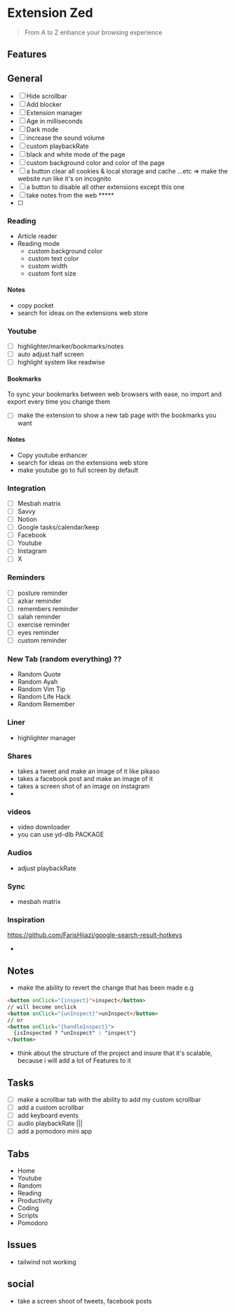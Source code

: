 # Extension Zed

> From A to Z
> enhance your browsing experience

## Features

## General

- [ ] Hide scrollbar
- [ ] Add blocker
- [ ] Extension manager
- [ ] Age in milliseconds
- [ ] Dark mode
- [ ] increase the sound volume
- [ ] custom playbackRate
- [ ] black and white mode of the page
- [ ] custom background color and color of the page
- [ ] a button clear all cookies & local storage and cache ...etc => make the website run like it's on incognito
- [ ] a button to disable all other extensions except this one
- [ ] take notes from the web *****
- [ ]

### Reading

- Article reader
- Reading mode
  - custom background color
  - custom text color
  - custom width
  - custom font size

#### Notes

- copy pocket
- search for ideas on the extensions web store

### Youtube

- [ ] highlighter/marker/bookmarks/notes
- [ ] auto adjust half screen
- [ ] highlight system like readwise

#### Bookmarks

To sync your bookmarks between web browsers with ease, no import and export every time you change them

- [ ] make the extension to show a new tab page with the bookmarks you want

#### Notes

- Copy youtube enhancer
- search for ideas on the extensions web store
- make youtube go to full screen by default

### Integration

- [ ] Mesbah matrix
- [ ] Savvy
- [ ] Notion
- [ ] Google tasks/calendar/keep
- [ ] Facebook
- [ ] Youtube
- [ ] Instagram
- [ ] X

### Reminders

- [ ] posture reminder
- [ ] azkar reminder
- [ ] remembers reminder
- [ ] salah reminder
- [ ] exercise reminder
- [ ] eyes reminder
- [ ] custom reminder

### New Tab (random everything) ??

- Random Quote
- Random Ayah
- Random Vim Tip
- Random Life Hack
- Random Remember

### Liner

- highlighter manager

### Shares

- takes a tweet and make an image of it like pikaso
- takes a facebook post and make an image of it
- takes a screen shot of an image on instagram
-

### videos

- video downloader
- you can use yd-dlb PACKAGE

### Audios

- adjust playbackRate

### Sync

- mesbah matrix

### Inspiration

<https://github.com/FarisHijazi/google-search-result-hotkeys>

-

## Notes

- make the ability to revert the change that has been made
  e.g

```html
<button onClick="{inspect}">inspect</button>
// will become onclick
<button onClick="{unInspect}">unInspect</button>
// or
<button onClick="{handleInspect}">
  {isInspected ? "unInspect" : "inspect"}
</button>
```

- think about the structure of the project and insure that it's scalable, because i will add a lot of Features to it

## Tasks

- [ ] make a scrollbar tab with the ability to add my custom scrollbar
- [ ] add a custom scrollbar
- [ ] add keyboard events
- [ ] audio playbackRate |||
- [ ] add a pomodoro mini app

## Tabs

- Home
- Youtube
- Random
- Reading
- Productivity
- Coding
- Scripts
- Pomodoro

## Issues

- tailwind not working

## social

- take a screen shoot of tweets, facebook posts
